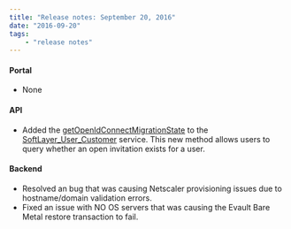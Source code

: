 ```yaml
---
title: "Release notes: September 20, 2016"
date: "2016-09-20"
tags:
    - "release notes"
---
```


#### Portal
+ None

#### API
+ Added the [getOpenIdConnectMigrationState](http://sldn.softlayer.com/reference/services/SoftLayer_User_Customer/getOpenIdConnectMigrationState) to the [SoftLayer_User_Customer](http://sldn.softlayer.com/reference/services/SoftLayer_User_Customer) service. This new method allows users to query whether an open invitation exists for a user.

#### Backend
+ Resolved an bug that was causing Netscaler provisioning issues due to hostname/domain validation errors.
+ Fixed an issue with NO OS servers that was causing the Evault Bare Metal restore transaction to fail. 
